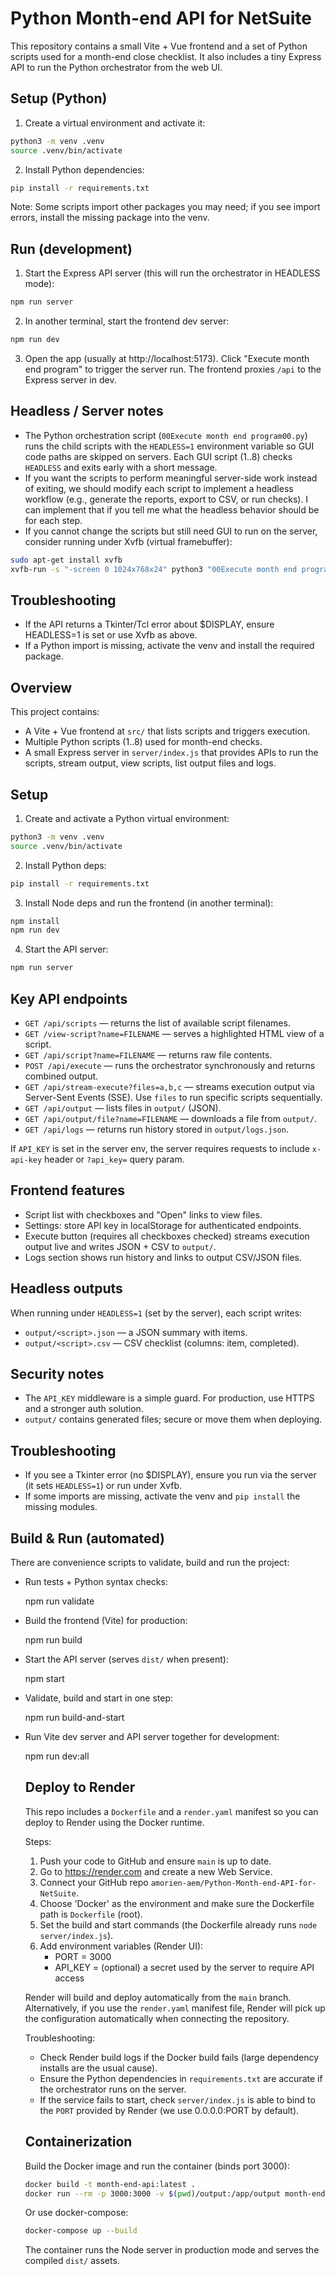 # Python Month-end API for NetSuite

This repository contains a small Vite + Vue frontend and a set of Python scripts used for a month-end close checklist. It also includes a tiny Express API to run the Python orchestrator from the web UI.

## Setup (Python)

1. Create a virtual environment and activate it:

```bash
python3 -m venv .venv
source .venv/bin/activate
```

2. Install Python dependencies:

```bash
pip install -r requirements.txt
```

Note: Some scripts import other packages you may need; if you see import errors, install the missing package into the venv.

## Run (development)

1. Start the Express API server (this will run the orchestrator in HEADLESS mode):

```bash
npm run server
```

2. In another terminal, start the frontend dev server:

```bash
npm run dev
```

3. Open the app (usually at http://localhost:5173). Click "Execute month end program" to trigger the server run. The frontend proxies `/api` to the Express server in dev.

## Headless / Server notes

- The Python orchestration script (`00Execute month end program00.py`) runs the child scripts with the `HEADLESS=1` environment variable so GUI code paths are skipped on servers. Each GUI script (1..8) checks `HEADLESS` and exits early with a short message.
- If you want the scripts to perform meaningful server-side work instead of exiting, we should modify each script to implement a headless workflow (e.g., generate the reports, export to CSV, or run checks). I can implement that if you tell me what the headless behavior should be for each step.
- If you cannot change the scripts but still need GUI to run on the server, consider running under Xvfb (virtual framebuffer):

```bash
sudo apt-get install xvfb
xvfb-run -s "-screen 0 1024x768x24" python3 "00Execute month end program00.py"
```

## Troubleshooting

- If the API returns a Tkinter/Tcl error about $DISPLAY, ensure HEADLESS=1 is set or use Xvfb as above.
- If a Python import is missing, activate the venv and install the required package.

## Overview

This project contains:
- A Vite + Vue frontend at `src/` that lists scripts and triggers execution.
- Multiple Python scripts (1..8) used for month-end checks.
- A small Express server in `server/index.js` that provides APIs to run the scripts, stream output, view scripts, list output files and logs.

## Setup

1. Create and activate a Python virtual environment:

```bash
python3 -m venv .venv
source .venv/bin/activate
```

2. Install Python deps:

```bash
pip install -r requirements.txt
```

3. Install Node deps and run the frontend (in another terminal):

```bash
npm install
npm run dev
```

4. Start the API server:

```bash
npm run server
```

## Key API endpoints

- `GET /api/scripts` — returns the list of available script filenames.
- `GET /view-script?name=FILENAME` — serves a highlighted HTML view of a script.
- `GET /api/script?name=FILENAME` — returns raw file contents.
- `POST /api/execute` — runs the orchestrator synchronously and returns combined output.
- `GET /api/stream-execute?files=a,b,c` — streams execution output via Server-Sent Events (SSE). Use `files` to run specific scripts sequentially.
- `GET /api/output` — lists files in `output/` (JSON).
- `GET /api/output/file?name=FILENAME` — downloads a file from `output/`.
- `GET /api/logs` — returns run history stored in `output/logs.json`.

If `API_KEY` is set in the server env, the server requires requests to include `x-api-key` header or `?api_key=` query param.

## Frontend features

- Script list with checkboxes and "Open" links to view files.
- Settings: store API key in localStorage for authenticated endpoints.
- Execute button (requires all checkboxes checked) streams execution output live and writes JSON + CSV to `output/`.
- Logs section shows run history and links to output CSV/JSON files.

## Headless outputs

When running under `HEADLESS=1` (set by the server), each script writes:
- `output/<script>.json` — a JSON summary with items.
- `output/<script>.csv` — CSV checklist (columns: item, completed).

## Security notes

- The `API_KEY` middleware is a simple guard. For production, use HTTPS and a stronger auth solution.
- `output/` contains generated files; secure or move them when deploying.

## Troubleshooting

- If you see a Tkinter error (no $DISPLAY), ensure you run via the server (it sets `HEADLESS=1`) or run under Xvfb.
- If some imports are missing, activate the venv and `pip install` the missing modules.


## Build & Run (automated)

There are convenience scripts to validate, build and run the project:

- Run tests + Python syntax checks:

	npm run validate

- Build the frontend (Vite) for production:

	npm run build

- Start the API server (serves `dist/` when present):

	npm start

- Validate, build and start in one step:

	npm run build-and-start

- Run Vite dev server and API server together for development:

	npm run dev:all

	## Deploy to Render

	This repo includes a `Dockerfile` and a `render.yaml` manifest so you can deploy to Render using the Docker runtime.

	Steps:

	1. Push your code to GitHub and ensure `main` is up to date.
	2. Go to https://render.com and create a new Web Service.
	3. Connect your GitHub repo `amorien-aem/Python-Month-end-API-for-NetSuite`.
	4. Choose 'Docker' as the environment and make sure the Dockerfile path is `Dockerfile` (root).
	5. Set the build and start commands (the Dockerfile already runs `node server/index.js`).
	6. Add environment variables (Render UI):
		- PORT = 3000
		- API_KEY = (optional) a secret used by the server to require API access

	Render will build and deploy automatically from the `main` branch. Alternatively, if you use the `render.yaml` manifest file, Render will pick up the configuration automatically when connecting the repository.

	Troubleshooting:
	- Check Render build logs if the Docker build fails (large dependency installs are the usual cause).
	- Ensure the Python dependencies in `requirements.txt` are accurate if the orchestrator runs on the server.
	- If the service fails to start, check `server/index.js` is able to bind to the `PORT` provided by Render (we use 0.0.0.0:PORT by default).

	## Containerization

	Build the Docker image and run the container (binds port 3000):

	```bash
	docker build -t month-end-api:latest .
	docker run --rm -p 3000:3000 -v $(pwd)/output:/app/output month-end-api:latest
	```

	Or use docker-compose:

	```bash
	docker-compose up --build
	```

	The container runs the Node server in production mode and serves the compiled `dist/` assets.

